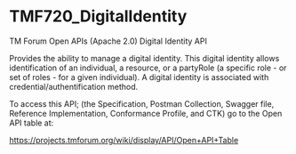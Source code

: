 # TMF720_DigitalIdentity
TM Forum Open APIs (Apache 2.0) Digital Identity API

Provides the ability to manage a digital identity. This digital identity allows identification of an individual, a resource, or a partyRole (a specific role - or set of roles - for a given individual). A digital identity is associated with credential/authentification method.

To access this API; (the Specification, Postman Collection, Swagger file, Reference Implementation, Conformance Profile, and CTK) go to the Open API table at:

https://projects.tmforum.org/wiki/display/API/Open+API+Table
